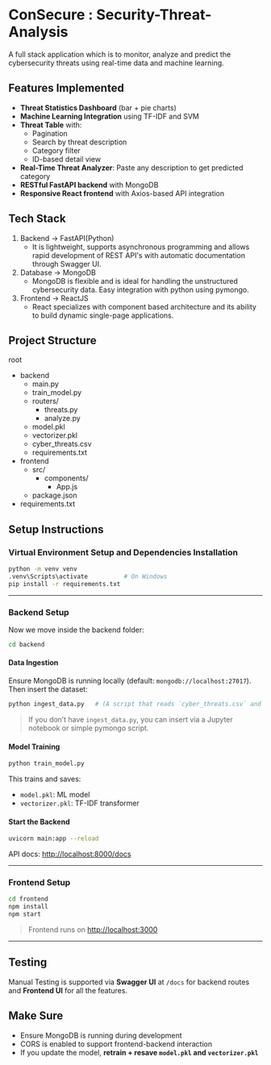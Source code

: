 # ConSecure : Security-Threat-Analysis
A full stack application which is to monitor, analyze and predict the cybersecurity threats using real-time data and machine learning.

## Features Implemented
- **Threat Statistics Dashboard** (bar + pie charts)
- **Machine Learning Integration** using TF-IDF and SVM
- **Threat Table** with:
  - Pagination
  - Search by threat description
  - Category filter
  - ID-based detail view
- **Real-Time Threat Analyzer**: Paste any description to get predicted category
- **RESTful FastAPI backend** with MongoDB
- **Responsive React frontend** with Axios-based API integration

## Tech Stack
1) Backend -> FastAPI(Python)
    - It is lightweight, supports asynchronous programming and allows rapid development of REST API's with automatic documentation through Swagger UI.
2) Database -> MongoDB
    - MongoDB is flexible and is ideal for handling the unstructured cybersecurity data. Easy integration with python using pymongo.
3) Frontend -> ReactJS
    - React specializes with component based architecture and its ability to build dynamic single-page applications.

## Project Structure
root
-  backend
    - main.py
    - train_model.py
    - routers/
        - threats.py
        - analyze.py
    - model.pkl
    - vectorizer.pkl
    - cyber_threats.csv
    - requirements.txt
-  frontend
    - src/
        - components/
            - App.js
    - package.json
- requirements.txt

## Setup Instructions

### Virtual Environment Setup and Dependencies Installation
```bash
python -m venv venv
.venv\Scripts\activate          # On Windows
pip install -r requirements.txt
```
---
### Backend Setup
Now we move inside the backend folder:
```bash
cd backend
```

#### Data Ingestion
Ensure MongoDB is running locally (default: `mongodb://localhost:27017`). Then insert the dataset:
```bash
python ingest_data.py   # (A script that reads `cyber_threats.csv` and pushes to MongoDB)
```
> If you don’t have `ingest_data.py`, you can insert via a Jupyter notebook or simple pymongo script.

#### Model Training
```bash
python train_model.py
```
This trains and saves:
- `model.pkl`: ML model
- `vectorizer.pkl`: TF-IDF transformer

#### Start the Backend
```bash
uvicorn main:app --reload
```
API docs: [http://localhost:8000/docs](http://localhost:8000/docs)

---
### Frontend Setup
```bash
cd frontend
npm install
npm start
```
> Frontend runs on [http://localhost:3000](http://localhost:3000)

---
## Testing
Manual Testing is supported via **Swagger UI** at `/docs` for backend routes and **Frontend UI** for all the features.

## Make Sure

- Ensure MongoDB is running during development
- CORS is enabled to support frontend-backend interaction
- If you update the model, **retrain + resave `model.pkl` and `vectorizer.pkl`**
